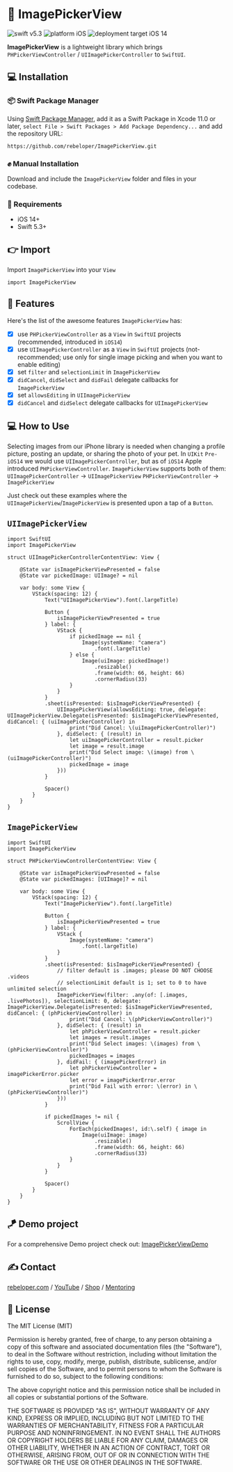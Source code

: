 # 🌇 ImagePickerView

![swift v5.3](https://img.shields.io/badge/swift-v5.3-orange.svg)
![platform iOS](https://img.shields.io/badge/platform-iOS-blue.svg)
![deployment target iOS 14](https://img.shields.io/badge/deployment%20target-iOS%2014-blueviolet)

**ImagePickerView** is a lightweight library which brings `PHPickerViewController` / `UIImagePickerController` to `SwiftUI`.

## 💻 Installation
### 📦 Swift Package Manager
Using <a href="https://swift.org/package-manager/" rel="nofollow">Swift Package Manager</a>, add it as a Swift Package in Xcode 11.0 or later, `select File > Swift Packages > Add Package Dependency...` and add the repository URL:
```
https://github.com/rebeloper/ImagePickerView.git
```
### ✊ Manual Installation
Download and include the `ImagePickerView` folder and files in your codebase.

### 📲 Requirements
- iOS 14+
- Swift 5.3+

## 👉 Import

Import `ImagePickerView` into your `View`

```
import ImagePickerView
```

## 🧳 Features

Here's the list of the awesome features `ImagePickerView` has:
- [X] use `PHPickerViewController` as a `View` in `SwiftUI` projects (recommended, introduced in `iOS14`)
- [X] use `UIImagePickerController` as a `View` in `SwiftUI` projects (not-recommended; use only for single image picking and when you want to enable editing) 
- [X] set `filter` and `selectionLimit` in `ImagePickerView`
- [X] `didCancel`, `didSelect` and `didFail` delegate callbacks for `ImagePickerView`
- [X] set `allowsEditing` in `UIImagePickerView`
- [X] `didCancel` and `didSelect` delegate callbacks for `UIImagePickerView`

## 💻 How to Use

Selecting images from our iPhone library is needed when changing a profile picture, posting an update, or sharing the photo of your pet. In `UIKit` `Pre-iOS14` we would use `UIImagePickerController`, but as of `iOS14` Apple introduced `PHPickerViewController`. 
`ImagePickerView` supports both of them:
`UIImagePickerController` -> `UIImagePickerView`
`PHPickerViewController` -> `ImagePickerView`

Just check out these examples where the `UIImagePickerView`/`ImagePickerView` is presented upon a tap of a `Button`. 

## `UIImagePickerView`

```
import SwiftUI
import ImagePickerView

struct UIImagePickerControllerContentView: View {
    
    @State var isImagePickerViewPresented = false
    @State var pickedImage: UIImage? = nil
    
    var body: some View {
        VStack(spacing: 12) {
            Text("UIImagePickerView").font(.largeTitle)
            
            Button {
                isImagePickerViewPresented = true
            } label: {
                VStack {
                    if pickedImage == nil {
                        Image(systemName: "camera")
                            .font(.largeTitle)
                    } else {
                        Image(uiImage: pickedImage!)
                            .resizable()
                            .frame(width: 66, height: 66)
                            .cornerRadius(33)
                    }
                }
            }
            .sheet(isPresented: $isImagePickerViewPresented) {
                UIImagePickerView(allowsEditing: true, delegate: UIImagePickerView.Delegate(isPresented: $isImagePickerViewPresented, didCancel: { (uiImagePickerController) in
                    print("Did Cancel: \(uiImagePickerController)")
                }, didSelect: { (result) in
                    let uiImagePickerController = result.picker
                    let image = result.image
                    print("Did Select image: \(image) from \(uiImagePickerController)")
                    pickedImage = image
                }))
            }
            
            Spacer()
        }
    }
}
```

## `ImagePickerView`

```
import SwiftUI
import ImagePickerView

struct PHPickerViewControllerContentView: View {
    
    @State var isImagePickerViewPresented = false
    @State var pickedImages: [UIImage]? = nil
    
    var body: some View {
        VStack(spacing: 12) {
            Text("ImagePickerView").font(.largeTitle)
            
            Button {
                isImagePickerViewPresented = true
            } label: {
                VStack {
                    Image(systemName: "camera")
                        .font(.largeTitle)
                }
            }
            .sheet(isPresented: $isImagePickerViewPresented) {
                // filter default is .images; please DO NOT CHOOSE .videos
                // selectionLimit default is 1; set to 0 to have unlimited selection
                ImagePickerView(filter: .any(of: [.images, .livePhotos]), selectionLimit: 0, delegate: ImagePickerView.Delegate(isPresented: $isImagePickerViewPresented, didCancel: { (phPickerViewController) in
                    print("Did Cancel: \(phPickerViewController)")
                }, didSelect: { (result) in
                    let phPickerViewController = result.picker
                    let images = result.images
                    print("Did Select images: \(images) from \(phPickerViewController)")
                    pickedImages = images
                }, didFail: { (imagePickerError) in
                    let phPickerViewController = imagePickerError.picker
                    let error = imagePickerError.error
                    print("Did Fail with error: \(error) in \(phPickerViewController)")
                }))
            }
            
            if pickedImages != nil {
                ScrollView {
                    ForEach(pickedImages!, id:\.self) { image in
                        Image(uiImage: image)
                            .resizable()
                            .frame(width: 66, height: 66)
                            .cornerRadius(33)
                    }
                }
            }
            
            Spacer()
        }
    }
}
```

## 🪁 Demo project

For a comprehensive Demo project check out: 
<a href="https://github.com/rebeloper/ImagePickerViewDemo">ImagePickerViewDemo</a>

## ✍️ Contact

<a href="https://rebeloper.com/">rebeloper.com</a> / 
<a href="https://www.youtube.com/rebeloper/">YouTube</a> / 
<a href="https://store.rebeloper.com/">Shop</a> / 
<a href="https://rebeloper.com/mentoring">Mentoring</a>

## 📃 License

The MIT License (MIT)

Permission is hereby granted, free of charge, to any person obtaining a copy of this software and associated documentation files (the "Software"), to deal in the Software without restriction, including without limitation the rights to use, copy, modify, merge, publish, distribute, sublicense, and/or sell copies of the Software, and to permit persons to whom the Software is furnished to do so, subject to the following conditions:

The above copyright notice and this permission notice shall be included in all copies or substantial portions of the Software.

THE SOFTWARE IS PROVIDED "AS IS", WITHOUT WARRANTY OF ANY KIND, EXPRESS OR IMPLIED, INCLUDING BUT NOT LIMITED TO THE WARRANTIES OF MERCHANTABILITY, FITNESS FOR A PARTICULAR PURPOSE AND NONINFRINGEMENT. IN NO EVENT SHALL THE AUTHORS OR COPYRIGHT HOLDERS BE LIABLE FOR ANY CLAIM, DAMAGES OR OTHER LIABILITY, WHETHER IN AN ACTION OF CONTRACT, TORT OR OTHERWISE, ARISING FROM, OUT OF OR IN CONNECTION WITH THE SOFTWARE OR THE USE OR OTHER DEALINGS IN THE SOFTWARE.
